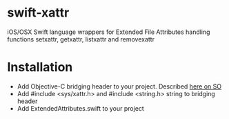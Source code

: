 swift-xattr
===========

iOS/OSX Swift language wrappers for Extended File Attributes handling functions setxattr, getxattr, listxattr and removexattr


Installation
============

- Add Objective-C bridging header to your project. Described [here on SO](http://stackoverflow.com/questions/24002369/how-to-call-objective-c-code-from-swift)
- Add #include <sys/xattr.h> and #include <string.h> string to bridging header
- Add ExtendedAttributes.swift to your project
